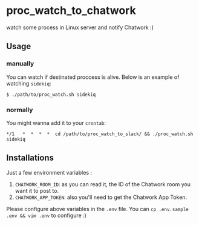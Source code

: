 # proc_watch_to_chatwork

watch some process in Linux server and notify Chatwork :)

## Usage

### manually

You can watch if destinated proccess is alive.  Below is an example of watching `sidekiq`:

```
$ ./path/to/proc_watch.sh sidekiq
```

### normally

You might wanna add it to your `crontab`:

```
*/1   *  *  *  *  cd /path/to/proc_watch_to_slack/ && ./proc_watch.sh sidekiq
```

## Installations

Just a few environment variables :

1. `CHATWORK_ROOM_ID`: as you can read it, the ID of the Chatwork room you want it to post to.
2. `CHATWORK_APP_TOKEN`: also you'll need to get the Chatwork App Token.

Please configure above variables in the `.env` file.  You can `cp .env.sample .env && vim .env` to
configure :)
